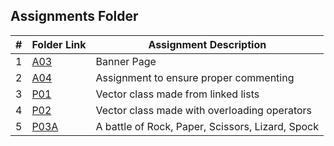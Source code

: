 ##  Assignments Folder

|   #   | Folder Link | Assignment Description |
| :---: | ----------- | ---------------------- |
|   1   |    [A03](A03)   |    Banner Page      |
|   2   |    [A04](A04)   | Assignment to ensure proper commenting |
|   3   |    [P01](P01)   | Vector class made from linked lists|
|   4   |    [P02](P02)   | Vector class made with overloading operators|
|   5   |    [P03A](P03)  | A battle of Rock, Paper, Scissors, Lizard, Spock|
